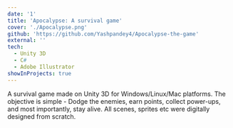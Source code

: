```yaml
---
date: '1'
title: 'Apocalypse: A survival game'
cover: './Apocalypse.png'
github: 'https://github.com/Yashpandey4/Apocalypse-the-game'
external: ''
tech:
  - Unity 3D
  - C#
  - Adobe Illustrator
showInProjects: true
---
```


A survival game made on Unity 3D for Windows/Linux/Mac platforms. The objective is simple - Dodge the enemies, earn points, collect power-ups, and most importantly, stay alive. All scenes, sprites etc were digitally designed from scratch.

